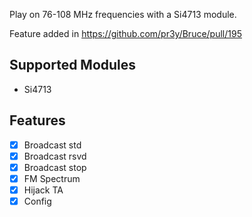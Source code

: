 Play on 76-108 MHz frequencies with a Si4713 module.

Feature added in https://github.com/pr3y/Bruce/pull/195

## Supported Modules
* Si4713

## Features
- [x] Broadcast std
- [x] Broadcast rsvd
- [x] Broadcast stop
- [x] FM Spectrum
- [x] Hijack TA
- [x] Config